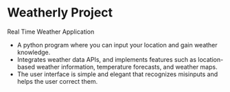 # Weatherly Project
Real Time Weather Application
- A python program where you can input your location and gain weather knowledge.
- Integrates weather data APIs, and implements features such as location-based weather information, temperature forecasts, and weather maps.
- The user interface is simple and elegant that recognizes misinputs and helps the user correct them.
